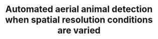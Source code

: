 ---
title: Automated aerial animal detection when spatial resolution conditions are varied
collection: publications
permalink: /publications/Automated aerial animal detection when spatial resolution conditions are varied
citation: Jasper Brown, Yongliang Qiao, Khalid Rafique and Salah Sukkarieh, Computers and Electronics in Agriculture. (2022), 10689. (IF 5.565)
---
